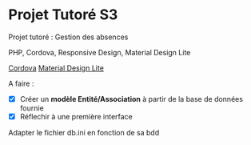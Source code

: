 # Projet Tutoré S3
Projet tutoré : Gestion des absences

PHP, Cordova, Responsive Design, Material Design Lite

[Cordova](https://cordova.apache.org/)
[Material Design Lite](https://getmdl.io/)

A faire : 
- [x] Créer un **modèle Entité/Association** à partir de la base de données fournie
- [x] Réflechir à une première interface

Adapter le fichier db.ini en fonction de sa bdd
